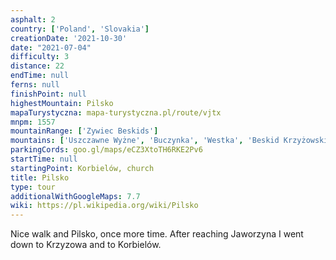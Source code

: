 ```yaml
---
asphalt: 2
country: ['Poland', 'Slovakia']
creationDate: '2021-10-30'
date: "2021-07-04"
difficulty: 3
distance: 22
endTime: null
ferns: null
finishPoint: null
highestMountain: Pilsko
mapaTurystyczna: mapa-turystyczna.pl/route/vjtx
mnpm: 1557
mountainRange: ['Zywiec Beskids']
mountains: ['Uszczawne Wyżne', 'Buczynka', 'Westka', 'Beskid Krzyżowski', 'Jaworzyna']
parkingCords: goo.gl/maps/eCZ3XtoTH6RKE2Pv6
startTime: null
startingPoint: Korbielów, church
title: Pilsko
type: tour
additionalWithGoogleMaps: 7.7
wiki: https://pl.wikipedia.org/wiki/Pilsko
---
```


Nice walk and Pilsko, once more time. After reaching Jaworzyna I went down to Krzyzowa and to Korbielów.
